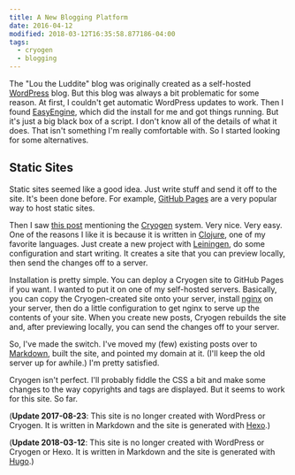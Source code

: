 ```yaml
---
title: A New Blogging Platform
date: 2016-04-12
modified: 2018-03-12T16:35:58.877186-04:00
tags:
  - cryogen
  - blogging
---
```


The "Lou the Luddite" blog was originally created as a self-hosted [WordPress](https://wordpress.org/) blog. But this blog was always a bit problematic for some reason. At first, I couldn't get automatic WordPress updates  to work. Then I found [EasyEngine](https://easyengine.io/), which did the install for me and got things running. But it's just a big black box of a script. I don't know all of the details of what it does. That isn't something I'm really comfortable with. So I started looking for some alternatives.

## Static Sites

Static sites seemed like a good idea. Just write stuff and send it off to the site. It's been done before. For example, [GitHub Pages](https://pages.github.com/) are a very popular way to host static sites.

Then I saw [this post](http://jlongster.com/RIP-Over-Engineered-Blog) mentioning the [Cryogen](http://cryogenweb.org/) system. Very nice. Very easy. One of the reasons I like it is because it is written in [Clojure](https://clojure.org/), one of my favorite languages. Just create a new project with [Leiningen](http://leiningen.org/), do some configuration and start writing. It creates a site that you can preview locally, then send the changes off to a server.

Installation is pretty simple. You can deploy a Cryogen site to GitHub Pages if you want. I wanted to put it on one of my self-hosted servers. Basically, you can  copy the Cryogen-created site onto your server, install [nginx](http://nginx.org/en/) on your server, then do a little configuration to get nginx to serve up the contents of your site. When you create new posts, Cryogen rebuilds the site and, after previewing locally, you can send the changes off to your server.

So, I've made the switch. I've moved my (few) existing posts over to [Markdown](https://daringfireball.net/projects/markdown/), built the site, and pointed my domain at it. (I'll keep the old server up for awhile.) I'm pretty satisfied.

Cryogen isn't perfect. I'll probably fiddle the CSS a bit and make some changes to the way copyrights and tags are displayed. But it seems to work for this site. So far.

(**Update 2017-08-23**: This site is no longer created with WordPress or Cryogen. It is written in Markdown and the site is generated with [Hexo](https://hexo.io/).)

(**Update 2018-03-12**: This site is no longer created with WordPress or Cryogen or Hexo. It is written in Markdown and the site is generated with [Hugo](https://gohugo.io).)
